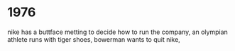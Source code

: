 
# 1976

nike has a buttface metting to decide how to run the company, an olympian athlete runs with tiger shoes, bowerman wants to quit nike,  


